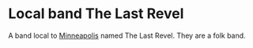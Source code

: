 # Local band The Last Revel

A band local to [Minneapolis](../932) named The Last Revel. They are a folk band.

